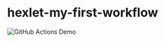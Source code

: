 # hexlet-my-first-workflow

![GitHub Actions Demo](https://github.com/gorokhismyname/hexlet-my-first-workflow/actions/workflows/action-first.yml/badge.svg)
